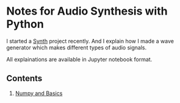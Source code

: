 # Notes for Audio Synthesis with Python 
I started a [Synth](https://github.com/prp-e/synth-project) project recently. And I explain how I made a wave generator which makes different types of audio signals. 

All explainations are available in Jupyter notebook format. 

## Contents 

1. [Numpy and Basics](./notebooks/Numpy%20and%20Basics.ipynb)